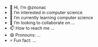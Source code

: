 - 👋 Hi, I’m @znonac
- 👀 I’m interested in computer science
- 🌱 I’m currently learning computer science
- 💞️ I’m looking to collaborate on ...
- 📫 How to reach me ...
- 😄 Pronouns: ...
- ⚡ Fun fact: ...

<!---
znonac/znonac is a ✨ special ✨ repository because its `README.md` (this file) appears on your GitHub profile.
You can click the Preview link to take a look at your changes.
--->
